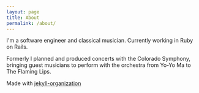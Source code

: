 ```yaml
---
layout: page
title: About
permalink: /about/
---
```


I'm a software engineer and classical musician. Currently working in Ruby on Rails.

Formerly I planned and produced concerts with the Colorado Symphony, bringing  guest musicians to perform with the orchestra from Yo-Yo Ma to The Flaming Lips.

<!-- This is the base Jekyll theme. You can find out more info about customizing your Jekyll theme, as well as basic Jekyll usage documentation at [jekyllrb.com](https://jekyllrb.com/) -->

<!-- You can find the source code for Minima at GitHub:
[jekyll][jekyll-organization] /
[minima](https://github.com/jekyll/minima)

You can find the source code for Jekyll at GitHub:
[jekyll][jekyll-organization] /
[jekyll](https://github.com/jekyll/jekyll) -->


Made with [jekyll-organization](https://github.com/jekyll)
